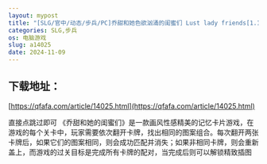 ```yaml
---
layout: mypost
title: "[SLG/官中/动态/步兵/PC]乔甜和她色欲汹涌的闺蜜们 Lust lady friends[1.16G][移动/百度]"
categories: SLG,步兵
os: 电脑游戏
slug: a14025
date: 2024-11-09
---
```


## 下载地址：

[https://qfafa.com/article/14025.html](https://qfafa.com/article/14025.html)

直接点跳过即可
《乔甜和她的闺蜜们》是一款画风性感精美的记忆卡片游戏，在游戏的每个关卡中，玩家需要依次翻开卡牌，找出相同的图案组合。每次翻开两张卡牌后，如果它们的图案相同，则会成功匹配并消失；如果非相同卡牌，则会重新盖上，而游戏的过关目标是完成所有卡牌的配对，当完成后则可以解锁精致插图